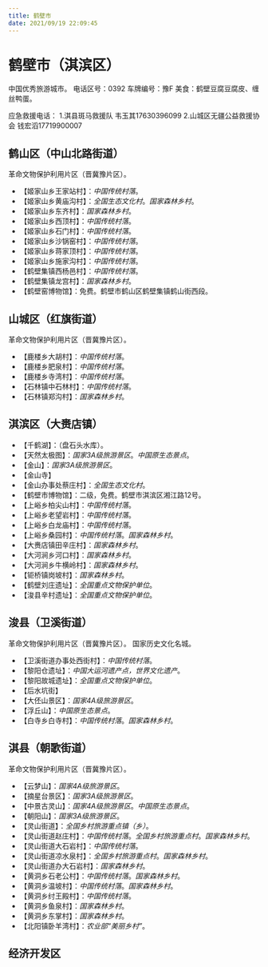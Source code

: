 ```yaml
---
title: 鹤壁市
date: 2021/09/19 22:09:45
---
```


# 鹤壁市（淇滨区）
中国优秀旅游城市。
电话区号：0392
车牌编号：豫F
美食：鹤壁豆腐豆腐皮、缠丝鸭蛋。

应急救援电话：
1.淇县斑马救援队 韦玉其17630396099
2.山城区无疆公益救援协会 钱宏滔17719900007

## 鹤山区（中山北路街道）
革命文物保护利用片区（晋冀豫片区）。
* 【姬家山乡王家站村】：*中国传统村落*。
* 【姬家山乡黄庙沟村】：*全国生态文化村*。*国家森林乡村*。
* 【姬家山乡东齐村】：*国家森林乡村*。
* 【姬家山乡西顶村】：*中国传统村落*。
* 【姬家山乡石门村】：*中国传统村落*。
* 【姬家山乡沙锅窑村】：*中国传统村落*。
* 【姬家山乡蒋家顶村】：*中国传统村落*。
* 【姬家山乡施家沟村】：*中国传统村落*。
* 【鹤壁集镇西杨邑村】：*中国传统村落*。
* 【鹤壁集镇龙宫村】：*国家森林乡村*。
* 【鹤壁窑博物馆】：免费。鹤壁市鹤山区鹤壁集镇鹤山街西段。
## 山城区（红旗街道）
革命文物保护利用片区（晋冀豫片区）。
* 【鹿楼乡大胡村】：*中国传统村落*。
* 【鹿楼乡肥泉村】：*中国传统村落*。
* 【鹿楼乡寺湾村】：*中国传统村落*。
* 【石林镇中石林村】：*中国传统村落*。
* 【石林镇郑沟村】：*国家森林乡村*。
## 淇滨区（大赉店镇）
* 【千鹤湖】：（盘石头水库）。
* 【天然太极图】：*国家3A级旅游景区*。*中国原生态景点*。
* 【金山】：*国家3A级旅游景区*。
* 【金山寺】
* 【金山办事处蔡庄村】：*全国生态文化村*。
* 【鹤壁市博物馆】：二级，免费。鹤壁市淇滨区湘江路12号。
* 【上峪乡柏尖山村】：*中国传统村落*。
* 【上峪乡老望岩村】：*中国传统村落*。
* 【上峪乡白龙庙村】：*中国传统村落*。
* 【上峪乡桑园村】：*中国传统村落*。*国家森林乡村*。
* 【大赉店镇田辛庄村】：*国家森林乡村*。
* 【大河涧乡河口村】：*国家森林乡村*。
* 【大河涧乡牛横岭村】：*国家森林乡村*。
* 【钜桥镇岗坡村】：*国家森林乡村*。
* 【鹤壁刘庄遗址】：*全国重点文物保护单位*。
* 【浚县辛村遗址】：*全国重点文物保护单位*。
## 浚县（卫溪街道）
革命文物保护利用片区（晋冀豫片区）。
国家历史文化名城。
* 【卫溪街道办事处西街村】：*中国传统村落*。
* 【黎阳仓遗址】：*中国大运河遗产点，世界文化遗产*。
* 【黎阳故城遗址】：*全国重点文物保护单位*。
* 【后水坑街】
* 【大伾山景区】：*国家4A级旅游景区*。
* 【浮丘山】：*中国原生态景点*。
* 【白寺乡白寺村】：*中国传统村落*。*国家森林乡村*。
## 淇县（朝歌街道）
革命文物保护利用片区（晋冀豫片区）。
* 【云梦山】：*国家4A级旅游景区*。
* 【摘星台景区】：*国家3A级旅游景区*。
* 【中景古灵山】：*国家4A级旅游景区*。*中国原生态景点*。
* 【朝阳山】：*国家3A级旅游景区*。
* 【灵山街道】：*全国乡村旅游重点镇（乡）*。
* 【灵山街道赵庄村】：*中国传统村落*。*全国乡村旅游重点村*。*国家森林乡村*。
* 【灵山街道大石岩村】：*中国传统村落*。
* 【灵山街道凉水泉村】：*全国乡村旅游重点村*。*国家森林乡村*。
* 【灵山街道办大石岩村】：*国家森林乡村*。
* 【黄洞乡石老公村】：*中国传统村落*。*国家森林乡村*。
* 【黄洞乡温坡村】：*中国传统村落*。*国家森林乡村*。
* 【黄洞乡纣王殿村】：*中国传统村落*。
* 【黄洞乡鱼泉村】：*国家森林乡村*。
* 【黄洞乡东掌村】：*国家森林乡村*。
* 【北阳镇卧羊湾村】：*农业部“美丽乡村”*。
## 经济开发区
